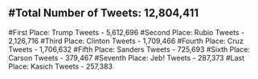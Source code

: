#Total Number of Tweets: 12,804,411 
---
#First Place: Trump Tweets - 5,612,696
#Second Place: Rubio Tweets - 2,126,716
#Third Place: Clinton Tweets - 1,709,466
#Fourth Place: Cruz Tweets - 1,706,632
#Fifth Place: Sanders Tweets - 725,693
#Sixth Place: Carson Tweets - 379,467
#Seventh Place: Jeb! Tweets - 287,373
#Last Place: Kasich Tweets - 257,383
